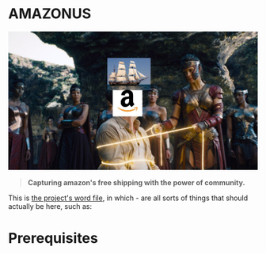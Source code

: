 # AMAZONUS
![Amazonus banner](resources/Amazonus.jpg "AmazonUs")
> **Capturing amazon's free shipping with the power of community.**

This is [the project's word file](https://docs.google.com/document/d/1jmD3A_LeHQJUKwWg_DfLRRwrRqQm51C9XPU734alZHk/edit), in which - are all sorts of things that should actually be here, such as:

# Prerequisites
